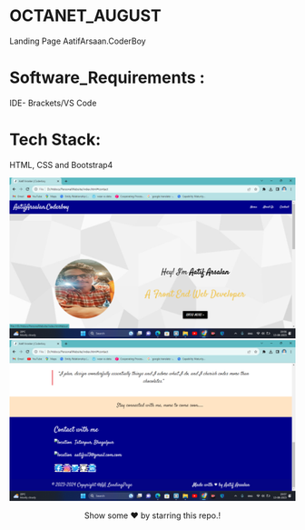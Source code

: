 # OCTANET_AUGUST

Landing Page AatifArsaan.CoderBoy

# Software_Requirements : 
IDE- Brackets/VS Code

# Tech Stack:
HTML, CSS and Bootstrap4

<img src= "Landing Page.png"/>
<img src= "Landing-Page.png"/>


<div align="center"><p>Show some ❤️ by starring this repo.!<p></div>
